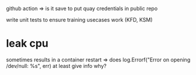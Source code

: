 github action => is it save to put quay credentials in public repo

write unit tests to ensure training usecases work (KFD, KSM)

# leak cpu

sometimes results in a container restart
=> does log.Errorf("Error on opening /dev/null: %s", err) at least give info why?

